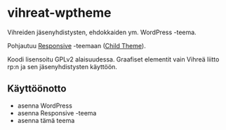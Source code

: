 vihreat-wptheme
===============

Vihreiden jäsenyhdistysten, ehdokkaiden ym. WordPress -teema.

Pohjautuu [Responsive](http://wordpress.org/themes/responsive) -teemaan 
([Child Theme](http://codex.wordpress.org/Child_Themes)). 


Koodi lisensoitu GPLv2 alaisuudessa. Graafiset elementit vain Vihreä 
liitto rp:n ja sen jäsenyhdistysten käyttöön.



## Käyttöönotto
 - asenna WordPress
 - asenna Responsive -teema
 - asenna tämä teema

